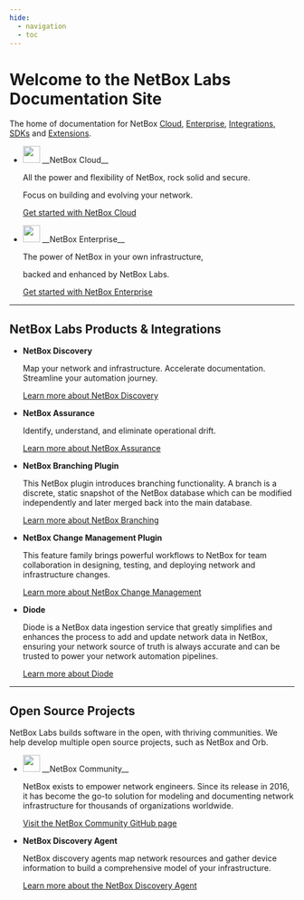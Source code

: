 ```yaml
---
hide:
  - navigation
  - toc
---
```

# Welcome to the NetBox Labs Documentation Site

The home of documentation for NetBox [Cloud](Administration%20Console/console-access.md), [Enterprise](netbox-enterprise/nbe-overview.md), [Integrations](netbox-integrations/netbox-ansible-collection.md), [SDKs](sdks/pynetbox.md) and [Extensions](netbox-extensions/diode/index.md).

<div class="grid cards" markdown="1">

- <div style={{display: 'flex', alignItems: 'center'}}><img src={require('./images/netbox-favicon.png').default} width="30" style={{marginRight: '10px'}}/> __NetBox Cloud__</div>

    All the power and flexibility of NetBox, rock solid and secure.

    Focus on building and evolving your network.

    [Get started with NetBox Cloud](Administration%20Console/console-access.md)


- <div style={{display: 'flex', alignItems: 'center'}}><img src={require('./images/netbox-favicon.png').default} width="30" style={{marginRight: '10px'}}/> __NetBox Enterprise__</div>

    The power of NetBox in your own infrastructure,

    backed and enhanced by NetBox Labs.

    [Get started with NetBox Enterprise](netbox-enterprise/nbe-overview.md)
</div>

---

## NetBox Labs Products & Integrations

<div class="grid cards" markdown="1">

-   __NetBox Discovery__

    Map your network and infrastructure.
    Accelerate documentation.
    Streamline your automation journey.

    [Learn more about NetBox Discovery](netbox-discovery/index.md)


-   __NetBox Assurance__

    Identify, understand, and eliminate
    operational drift.

    [Learn more about NetBox Assurance](netbox-assurance/index.md)

-   __NetBox Branching Plugin__

    This NetBox plugin introduces branching functionality. A branch is a discrete, static snapshot of the NetBox database which can be modified independently and later merged back into the main database.

    [Learn more about NetBox Branching](netbox-extensions/branching/index.md)

-   __NetBox Change Management Plugin__

    This feature family brings powerful workflows to NetBox for team collaboration in designing, testing, and deploying network and infrastructure changes.

    [Learn more about NetBox Change Management](netbox-extensions/changes/index.md)

-   __Diode__

    Diode is a NetBox data ingestion service that greatly simplifies and enhances the process to add and update network data in NetBox, ensuring your network source of truth is always accurate and can be trusted to power your network automation pipelines.

    [Learn more about Diode](netbox-extensions/diode/index.md)

</div>

---

## Open Source Projects

NetBox Labs builds software in the open, with thriving communities. We help develop multiple open source projects, such as NetBox and Orb.

<div class="grid cards" markdown="1">

-  <div style={{display: 'flex', alignItems: 'center'}}><img src={require('./images/netbox-favicon.png').default} width="30" style={{marginRight: '10px'}}/> __NetBox Community__</div>

    NetBox exists to empower network engineers. Since its release in 2016, it has become the go-to solution for modeling and documenting network infrastructure for thousands of organizations worldwide.

    [Visit the NetBox Community GitHub page](https://github.com/netbox-community/netbox)

-  __NetBox Discovery Agent__

    NetBox discovery agents map network resources and gather device information to build a comprehensive model of your infrastructure.

    [Learn more about the NetBox Discovery Agent](netbox-discovery/agent/index.md)
</div>
